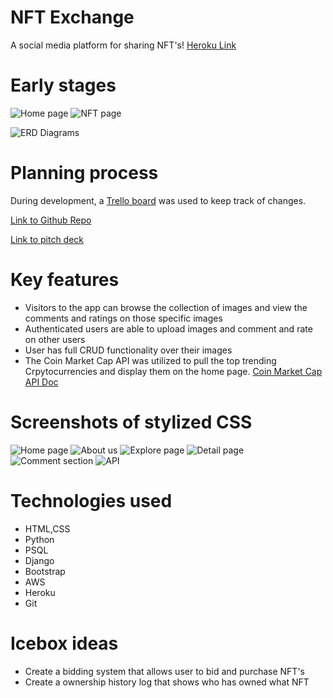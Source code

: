 # NFT Exchange
A social media platform for sharing NFT's!
[Heroku Link](https://sei-nft-exchange.herokuapp.com/nfts/)


# Early stages
![Home page](https://i.imgur.com/wBYo73K.png)
![NFT page](https://i.imgur.com/JiwgJUc.png)

![ERD Diagrams](https://i.imgur.com/cR2xCAZ.png)

# Planning process
During development, a [Trello board](https://trello.com/b/kMGKe71Y/project-3) was used to keep track of changes.

[Link to Github Repo](https://github.com/AustinLeaming/nft-exchange/edit/main/README.md#:~:text=/-,nft-exchange,-Public)

[Link to pitch deck](https://docs.google.com/presentation/d/1cAe1j8EfgUmRdmk-17zI77WWOWLCBQRyL46QI-zM5qU/edit#slide=id.p)

# Key features
- Visitors to the app can browse the collection of images and view the comments and ratings on those specific images
- Authenticated users are able to upload images and comment and rate on other users
- User has full CRUD functionality over their images
- The Coin Market Cap API was utilized to pull the top trending Crpytocurrencies and display them on the home page. [Coin Market Cap API Doc](https://coinmarketcap.com/api/documentation/v1/)

# Screenshots of stylized CSS
![Home page](https://i.imgur.com/SlEurpC.png)
![About us](https://i.imgur.com/2swYg5e.png)
![Explore page](https://i.imgur.com/ZI1hEun.png)
![Detail page](https://i.imgur.com/gsIp1sJ.png)
![Comment section](https://i.imgur.com/TqBXoTo.png)
![API](https://i.imgur.com/zp2iL4Q.png)

# Technologies used
- HTML,CSS
- Python
- PSQL
- Django
- Bootstrap
- AWS
- Heroku
- Git

# Icebox ideas 
- Create a bidding system that allows user to bid and purchase NFT's
- Create a ownership history log that shows who has owned what NFT
